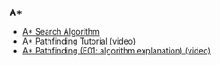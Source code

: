 ### A\*
- [A\* Search Algorithm](https://en.wikipedia.org/wiki/A*_search_algorithm)
- [A\* Pathfinding Tutorial (video)](https://www.youtube.com/watch?v=KNXfSOx4eEE)
- [A\* Pathfinding (E01: algorithm explanation) (video)](https://www.youtube.com/watch?v=-L-WgKMFuhE)
